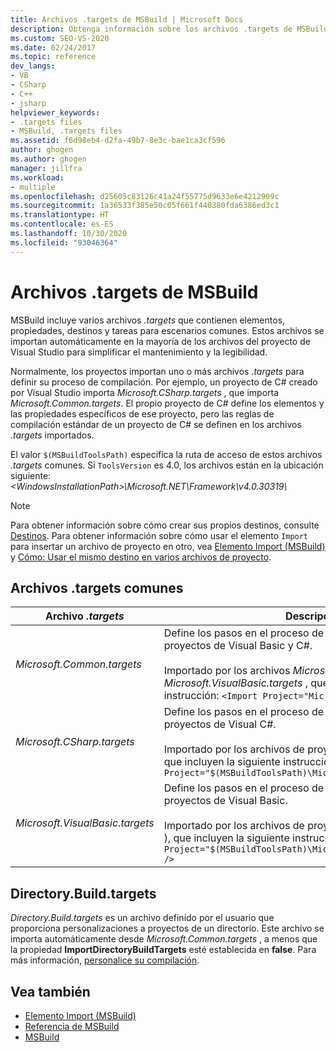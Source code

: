 ```yaml
---
title: Archivos .targets de MSBuild | Microsoft Docs
description: Obtenga información sobre los archivos .targets de MSBuild que contienen elementos, propiedades, destinos y tareas para escenarios comunes.
ms.custom: SEO-VS-2020
ms.date: 02/24/2017
ms.topic: reference
dev_langs:
- VB
- CSharp
- C++
- jsharp
helpviewer_keywords:
- .targets files
- MSBuild, .targets files
ms.assetid: f6d98eb4-d2fa-49b7-8e3c-bae1ca3cf596
author: ghogen
ms.author: ghogen
manager: jillfra
ms.workload:
- multiple
ms.openlocfilehash: d25605c83126c41a24f55775d9633e6e4212909c
ms.sourcegitcommit: 1a36533f385e50c05f661f440380fda6386ed3c1
ms.translationtype: HT
ms.contentlocale: es-ES
ms.lasthandoff: 10/30/2020
ms.locfileid: "93046364"
---
```

# <a name="msbuild-targets-files"></a>Archivos .targets de MSBuild

MSBuild incluye varios archivos *.targets* que contienen elementos, propiedades, destinos y tareas para escenarios comunes. Estos archivos se importan automáticamente en la mayoría de los archivos del proyecto de Visual Studio para simplificar el mantenimiento y la legibilidad.

 Normalmente, los proyectos importan uno o más archivos *.targets* para definir su proceso de compilación. Por ejemplo, un proyecto de C# creado por Visual Studio importa *Microsoft.CSharp.targets* , que importa *Microsoft.Common.targets*. El propio proyecto de C# define los elementos y las propiedades específicos de ese proyecto, pero las reglas de compilación estándar de un proyecto de C# se definen en los archivos *.targets* importados.

 El valor `$(MSBuildToolsPath)` especifica la ruta de acceso de estos archivos *.targets* comunes. Si `ToolsVersion` es 4.0, los archivos están en la ubicación siguiente: *\<WindowsInstallationPath>\Microsoft.NET\Framework\v4.0.30319\\*

> [!NOTE]
> Para obtener información sobre cómo crear sus propios destinos, consulte [Destinos](../msbuild/msbuild-targets.md). Para obtener información sobre cómo usar el elemento `Import` para insertar un archivo de proyecto en otro, vea [Elemento Import (MSBuild)](../msbuild/import-element-msbuild.md) y [Cómo: Usar el mismo destino en varios archivos de proyecto](../msbuild/how-to-use-the-same-target-in-multiple-project-files.md).

## <a name="common-targets-files"></a>Archivos .targets comunes

| Archivo *.targets* | Descripción |
|---------------------------------| - |
| *Microsoft.Common.targets* | Define los pasos en el proceso de compilación estándar para proyectos de Visual Basic y C#.<br /><br /> Importado por los archivos *Microsoft.CSharp.targets* y *Microsoft.VisualBasic.targets* , que incluyen la siguiente instrucción: `<Import Project="Microsoft.Common.targets" />` |
| *Microsoft.CSharp.targets* | Define los pasos en el proceso de compilación estándar para proyectos de Visual C#.<br /><br /> Importado por los archivos de proyecto de Visual C# ( *.csproj* ), que incluyen la siguiente instrucción: `<Import Project="$(MSBuildToolsPath)\Microsoft.CSharp.targets" />` |
| *Microsoft.VisualBasic.targets* | Define los pasos en el proceso de compilación estándar para proyectos de Visual Basic.<br /><br /> Importado por los archivos de proyecto de Visual Basic ( *.vbproj* ), que incluyen la siguiente instrucción: `<Import Project="$(MSBuildToolsPath)\Microsoft.VisualBasic.targets" />` |

## <a name="directorybuildtargets"></a>Directory.Build.targets

*Directory.Build.targets* es un archivo definido por el usuario que proporciona personalizaciones a proyectos de un directorio. Este archivo se importa automáticamente desde *Microsoft.Common.targets* , a menos que la propiedad **ImportDirectoryBuildTargets** esté establecida en **false**. Para más información, [personalice su compilación](customize-your-build.md).

## <a name="see-also"></a>Vea también

- [Elemento Import (MSBuild)](../msbuild/import-element-msbuild.md)
- [Referencia de MSBuild](../msbuild/msbuild-reference.md)
- [MSBuild](../msbuild/msbuild.md)
